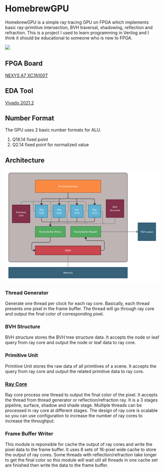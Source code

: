 # HomebrewGPU

HomebrewGPU is a simple ray tracing GPU on FPGA which implements basic ray-primitive intersection, BVH traversal, shadowing, reflection and refraction.
This is a project I used to learn programming in Verilog and I think it should be educational to someone who is new to FPGA.

![](/doc/HomebrewGPU.gif "")

## FPGA Board
[NEXYS A7 XC7A100T](https://digilent.com/reference/programmable-logic/nexys-a7/start)

## EDA Tool
[Vivado 2021.2](https://www.xilinx.com/support/download.html)

## Number Format
The GPU uses 2 basic number formats for ALU.

1. Q18.14 fixed point
2. Q2.14 fixed point for normalized value

## Architecture
![](/doc/GPU_Architecture.png "")

### Thread Generator
Generate one thread per clock for each ray core. Basically, each thread presents one pixel in the frame buffer. The thread will go through ray core and output the final color of corresponding pixel.

### BVH Structure
BVH structure stores the BVH tree structure data. It accepts the node or leaf query from ray core and output the node or leaf data to ray core.

### Primitive Unit
Primitive Unit stores the raw data of all primitives of a scene. It accepts the query from ray core and output the related primitive data to ray core.

### [Ray Core](/doc/RayCore.md)
Ray core process one thread to output the final color of the pixel. It accepts the thread from thread generator or reflection/refraction ray. It is a 3 stages pipeline, surface, shadow and shade stage. Multiple threads can be processed in ray core at different stages. The design of ray core is scalable so you can use configuration to increase the number of ray cores to increase the throughput.

### Frame Buffer Writer
This module is reponsible for cache the output of ray cores and write the pixel data to the frame buffer. It uses 8 sets of 16-pixel wide cache to store the output of ray cores. Some threads with reflection/refraction take longer to get the final color so this module will wait util all threads in one cache set are finished then write the data to the frame buffer.
